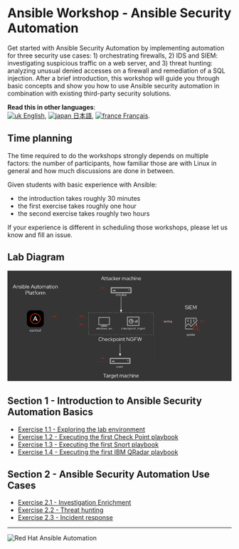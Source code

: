 # Ansible Workshop - Ansible Security Automation

Get started with Ansible Security Automation by implementing automation for three security use cases: 1) orchestrating firewalls, 2) IDS and SIEM: investigating suspicious traffic on a web server, and 3) threat hunting: analyzing unusual denied accesses on a firewall and remediation of a SQL injection. After a brief introduction, this workshop will guide you through basic concepts and show you how to use Ansible security automation in combination with existing third-party security solutions.

**Read this in other languages**: <br>
[![uk](../../images/uk.png) English](README.md),  [![japan](../../images/japan.png) 日本語](README.ja.md), [![france](../../images/fr.png) Français](README.fr.md).<br>

## Time planning

The time required to do the workshops strongly depends on multiple factors: the number of participants, how familiar those are with Linux in general and how much discussions are done in between.

Given students with basic experience with Ansible:

- the introduction takes roughly 30 minutes
- the first exercise takes roughly one hour
- the second exercise takes roughly two hours

If your experience is different in scheduling those workshops, please let us know and fill an issue.

## Lab Diagram

![ansible security lab diagram](../../images/ansible_security_diagram.png)

## Section 1 - Introduction to Ansible Security Automation Basics

 - [Exercise 1.1 - Exploring the lab environment](1.1-explore)
 - [Exercise 1.2 - Executing the first Check Point playbook](1.2-checkpoint)
 - [Exercise 1.3 - Executing the first Snort playbook](1.3-snort)
 - [Exercise 1.4 - Executing the first IBM QRadar playbook](1.4-qradar)

## Section 2 - Ansible Security Automation Use Cases

 - [Exercise 2.1 - Investigation Enrichment](2.1-enrich)
 - [Exercise 2.2 - Threat hunting](2.2-threat)
 - [Exercise 2.3 - Incident response](2.3-incident)

---
![Red Hat Ansible Automation](../../images/rh-ansible-automation-platform.png)
